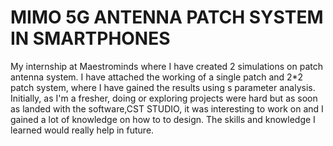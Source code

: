 # MIMO 5G ANTENNA PATCH SYSTEM IN SMARTPHONES
My internship at Maestrominds where I have created 2 simulations on patch antenna system. I have attached the working of a single patch and 2*2 patch system, where I have gained the results using s parameter analysis.
Initially, as I'm a fresher, doing or exploring projects were hard but as soon as landed with the software,CST STUDIO, it was interesting to work on and I gained a lot of knowledge on how to to design. 
The skills and knowledge I learned would really help in future.
